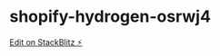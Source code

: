 # shopify-hydrogen-osrwj4

[Edit on StackBlitz ⚡️](https://stackblitz.com/edit/shopify-hydrogen-osrwj4)